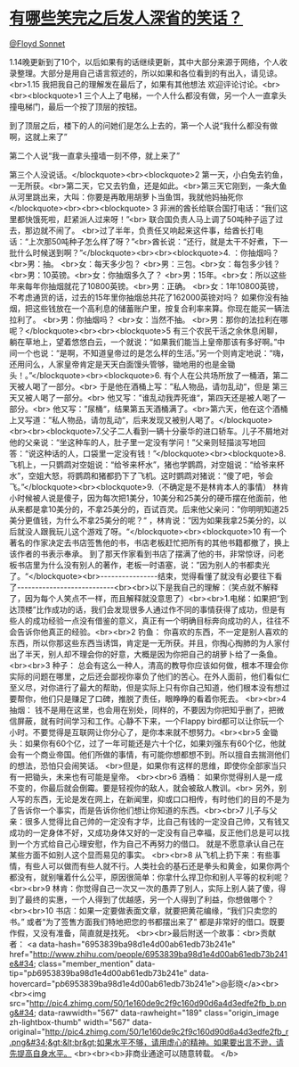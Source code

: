 
#  [有哪些笑完之后发人深省的笑话？](https://zhihu.com/questions/34810002)



[@Floyd Sonnet](https://zhihu.com/people/fbfea6a80cdcea66428bcb474cc53bab)

1.14晚更新到了10个，以后如果有的话继续更新，其中大部分来源于网络，个人收录整理。大部分是用自己语言叙述的，所以如果和各位看到的有出入，请见谅。  &lt;br&gt;1.15 我把我自己的理解发在最后了，如果有其他想法 欢迎评论讨论。&lt;br&gt;&lt;br&gt;&lt;blockquote&gt;1 三个人上了电梯，一个人什么都没有做，另一个人一直拿头撞电梯门，最后一个按了顶层的按钮。

到了顶层之后，楼下的人的问她们是怎么上去的，第一个人说“我什么都没有做啊，这就上来了”

第二个人说“我一直拿头撞墙一刻不停，就上来了”

第三个人没说话。&lt;/blockquote&gt;&lt;br&gt;&lt;blockquote&gt;2 第一天，小白兔去钓鱼，一无所获。&lt;br&gt;第二天，它又去钓鱼，还是如此。&lt;br&gt;第三天它刚到，一条大鱼从河里跳出来，大叫：你要是再敢用胡萝卜当鱼饵，我就他妈抽死你&lt;/blockquote&gt;&lt;br&gt;&lt;br&gt;&lt;blockquote&gt; 3 非洲的酋长给联合国打电话：“我们这里都快饿死啦，赶紧派人过来呀！”&lt;br&gt; 联合国负责人马上调了50吨种子运了过去，那边就不闹了。 &lt;br&gt;过了半年，负责任又响起来这件事，给酋长打电话：“上次那50吨种子怎么样了呀？”&lt;br&gt;酋长说：“还行，就是太干不好煮，下一批什么时候送到啊？”&lt;/blockquote&gt;&lt;br&gt;&lt;br&gt;&lt;blockquote&gt;4.  ：你抽烟吗？ &lt;br&gt;男：抽。 &lt;br&gt;女：每天多少包？ &lt;br&gt;男：三包。&lt;br&gt;女：每包多少钱？&lt;br&gt;男：10英镑。&lt;br&gt;女：你抽烟多久了？ &lt;br&gt;男：15年。&lt;br&gt;女：所以这些年来每年你抽烟就花了10800英镑。&lt;br&gt;男：正确。 &lt;br&gt;女：1年10800英镑，不考虑通货的话，过去的15年里你抽烟总共花了162000英镑对吗？ 如果你没有抽烟，把这些钱放在一个高利息的储蓄账户里，按复合利率来算。你现在能买一辆法拉利了。 &lt;br&gt;男：你抽烟吗？ &lt;br&gt;女：当然不抽。 &lt;br&gt;男：那你的法拉利在哪呢？&lt;/blockquote&gt;&lt;br&gt;&lt;br&gt;&lt;blockquote&gt;5  有三个农民干活之余休息闲聊，躺在草地上，望着悠悠白云，一个就说：“如果我们能当上皇帝那该有多好啊。”中间一个也说：“是啊，不知道皇帝过的是怎么样的生活。”另一个则肯定地说：“嗨，还用问么，人家皇帝肯定是天天白面馒头管够，锄地用的也是金锄头！。”&lt;/blockquote&gt;&lt;br&gt;&lt;blockquote&gt;6. 有个人在公共场所放了一桶酒，第二天被人喝了一部分。&lt;br&gt;    于是他在酒桶上写：”私人物品，请勿乱动“，但是 第三天又被人喝了一部分。&lt;br&gt;     他又写：”谁乱动我弄死谁“，第四天还是被人喝了一部分。&lt;br&gt;     他又写：”尿桶“，结果第五天酒桶满了。&lt;br&gt;第六天，他在这个酒桶上又写道：”私人物品，请勿乱动“，后来发现又被别人喝了。&lt;/blockquote&gt;&lt;br&gt;&lt;br&gt;&lt;blockquote&gt;7.父子二人看到一辆十分豪华的进口轿车。儿子不屑地对他的父亲说：“坐这种车的人，肚子里一定没有学问！”父亲则轻描淡写地回答：“说这种话的人，口袋里一定没有钱！”&lt;/blockquote&gt;&lt;br&gt;&lt;blockquote&gt;8. 飞机上，一只鹦鹉对空姐说：“给爷来杯水”，猪也学鹦鹉，对空姐说：“给爷来杯水”，空姐大怒，将鹦鹉和猪都扔下了飞机。这时鹦鹉对猪说：“傻了吧，爷会飞。”&lt;/blockquote&gt;&lt;br&gt;&lt;blockquote&gt;9.（不确定是不是林肯本人的事情） 林肯小时候被人说是傻子，因为每次把1美分，10美分和25美分的硬币摆在他面前，他从来都是拿10美分的，不拿25美分的，百试百灵。后来他父亲问：”你明明知道25美分更值钱，为什么不拿25美分的呢？“ ，林肯说：”因为如果我拿25美分的，以后就没人跟我玩儿这个游戏了呀。“&lt;/blockquote&gt;&lt;br&gt;&lt;blockquote&gt;10 有一个著名的作家决定去书店签售他的书，书店老板赶忙把所有的其他书籍都撤了，换上该作者的书表示奉承。 到了那天作家看到书店了摆满了他的书，非常惊讶，问老板书店里为什么没有别人的著作，老板一时语塞，说：”因为别人的书都卖光了。“&lt;/blockquote&gt;&lt;br&gt;----------------结束，觉得看懂了就没有必要往下看了---------------------------&lt;br&gt;&lt;br&gt;以下是我自己的理解：（笑点就不解释了，因为每个人笑点不一样，而且解释就没意思了）&lt;br&gt;&lt;br&gt;1.电梯：如果把“到达顶楼”比作成功的话，我们会发现很多人通过作不同的事情获得了成功，但是有些人的成功经验一点没有借鉴的意义，真正有一个明确目标奔向成功的人，往往不会告诉你他真正的经验。&lt;br&gt;&lt;br&gt;2 钓鱼： 你喜欢的东西，不一定是别人喜欢的东西，所以你那这些东西当诱饵，肯定是一无所获。并且，你掏心掏肺的为人家付出了半天，别人却不理会你的好意，大概是因为你把自己的胡萝卜给了一条鱼。&lt;br&gt;&lt;br&gt;3 种子： 总会有这么一种人，清高的教导你应该如何做，根本不理会你实际的问题在哪里，之后还会鄙视你辜负了他们的苦心。在外人面前，他们看似仁至义尽，对你进行了最大的帮助，但是实际上只有你自己知道，他们根本没有想过要帮你，他们只是赚足了口碑，推脱了责任，眼睁睁的看着你死去。 &lt;br&gt;&lt;br&gt;4 抽烟： 钱不是用在这里，也会用在别处，同样的，不要因为你把知乎删了，把微信屏蔽，就有时间学习和工作。心静不下来，一个Flappy bird都可以让你玩一个小时。不要觉得是互联网让你分心了，是你本来就不想努力。&lt;br&gt;&lt;br&gt;5 金锄头：如果你有60个亿，过了一年可能还是六十个亿，如果刘强东有60个亿，他就会有一个商业帝国。他们所做的事情，有可能你想都想不到。所以擅自去揣测他们的想法，恐怕只会闹笑话。 &lt;br&gt;但是，如果你有这样的思维，即使你全部家当只有一把锄头，未来也有可能是皇帝。  &lt;br&gt;&lt;br&gt;6 酒桶： 如果你觉得别人是一成不变的，你最后就会倒霉。要是轻视你的敌人，就会被敌人教训。&lt;br&gt;   另外，别人写的东西，无论是发在网上，在新闻里，抑或口口相传，有时他们的目的不是为了告诉你一个事实，而是告诉你他们想让你知道的东西。&lt;br&gt;&lt;br&gt;7 儿子与父亲：很多人觉得比自己帅的一定没有才华，比自己有钱的一定没自己帅，又有钱又成功的一定身体不好，又成功身体又好的一定没有自己幸福，反正他们总是可以找到一个方式给自己心理安慰，作为自己不再努力的借口。 就是不愿意承认自己在某些方面不如别人这个显而易见的事实。 &lt;br&gt;&lt;br&gt;8 从飞机上扔下来：有些事情，有些人可以做而有些人就不行。人类社会的基石还是拳头和黄金，如果你两个都没有，就别嚷着什么公平，原因很简单：你拿什么捍卫你和别人平等的权利呢？&lt;br&gt;&lt;br&gt;9 林肯：你觉得自己一次又一次的愚弄了别人，实际上别人装了傻，得到了最终的实惠，一个人得到了优越感，另一个人得到了利益，你想做哪个？&lt;br&gt;&lt;br&gt;10 书店：如果一定要做表面文章，就要把黄花编缘，“我们只卖您的书。” 或者“为了签售方面我们特地把您的书都摆出来了” 都是非常好的借口。既要作假，又没有准备，简直就是找死。 &lt;br&gt;&lt;br&gt;最后附送一个故事：&lt;br&gt;贡献者： &lt;a data-hash=&#34;6953839ba98d1e4d00ab61edb73b241e&#34; href=&#34;http://www.zhihu.com/people/6953839ba98d1e4d00ab61edb73b241e&#34; class=&#34;member_mention&#34; data-tip=&#34;p$b$6953839ba98d1e4d00ab61edb73b241e&#34; data-hovercard=&#34;p$b$6953839ba98d1e4d00ab61edb73b241e&#34;&gt;@彭晓&lt;/a&gt;&lt;br&gt;&lt;br&gt;&lt;img src=&#34;http://pic4.zhimg.com/50/1e160de9c2f9c160d90d6a4d3edfe2fb_b.png&#34; data-rawwidth=&#34;567&#34; data-rawheight=&#34;189&#34; class=&#34;origin_image zh-lightbox-thumb&#34; width=&#34;567&#34; data-original=&#34;http://pic4.zhimg.com/50/1e160de9c2f9c160d90d6a4d3edfe2fb_r.png&#34;&gt;&lt;br&gt;如果水平不够，请用虚心的精神。如果要出言不逊，请先提高自身水平。 &lt;br&gt;&lt;br&gt;&lt;b&gt;非商业通途可以随意转载。 &lt;/b&gt;